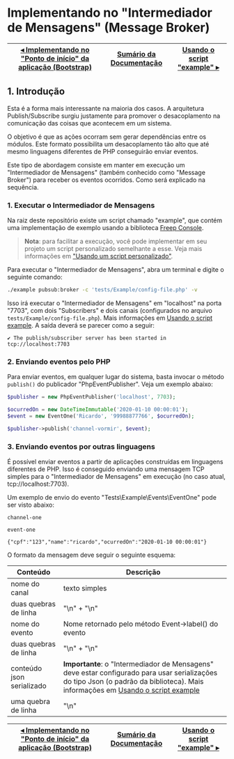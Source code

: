 # Implementando no "Intermediador de Mensagens" (Message Broker)

[◂ Implementando no "Ponto de início" da aplicação (Bootstrap)](02-implementando-no-bootstrap.md) | [Sumário da Documentação](indice.md) | [Usando o script "example" ▸](04-usando-script-example.md)
-- | -- | --

## 1. Introdução

Esta é a forma mais interessante na maioria dos casos. A arquitetura Publish/Subscribe surgiu justamente para promover o desacoplamento na comunicação das coisas que acontecem em um sistema.

O objetivo é que as ações ocorram sem gerar dependências entre os módulos. Este formato possibilita um desacoplamento tão alto que até mesmo linguagens diferentes de PHP conseguirão enviar eventos.

Este tipo de abordagem consiste em manter em execução um "Intermediador de Mensagens" (também conhecido como "Message Broker") para receber os eventos ocorridos. Como será explicado na sequência.

### 1. Executar o Intermediador de Mensagens

Na raiz deste repositório existe um script chamado "example", que contém uma implementação de exemplo usando a biblioteca [Freep Console](https://github.com/ricardopedias/freep-console).

> **Nota**: para facilitar a execução, você pode implementar em seu projeto um script personalizado semelhante a esse. Veja mais informações em ["Usando um script personalizado"](05-usando-script-personalizado.md).

Para executar o "Intermediador de Mensagens", abra um terminal e digite o seguinte comando:

```bash
./example pubsub:broker -c 'tests/Example/config-file.php' -v
```

Isso irá executar o "Intermediador de Mensagens" em "localhost" na porta "7703", com dois "Subscribers" e dois canais (configurados no arquivo `tests/Example/config-file.php`). Mais informações em [Usando o script example](04-usando-script-example.md). A saída deverá se parecer como a seguir:

```text
✔ The publish/subscriber server has been started in tcp://localhost:7703
```

### 2. Enviando eventos pelo PHP

Para enviar eventos, em qualquer lugar do sistema, basta invocar o método `publish()` do publicador "PhpEventPublisher". Veja um exemplo abaixo:

```php
$publisher = new PhpEventPublisher('localhost', 7703);

$ocurredOn = new DateTimeImmutable('2020-01-10 00:00:01');
$event = new EventOne('Ricardo', '99988877766', $ocurredOn);

$publisher->publish('channel-vormir', $event);
```

### 3. Enviando eventos por outras linguagens

É possível enviar eventos a partir de aplicações construídas em linguagens diferentes de PHP. Isso é conseguido enviando uma mensagem TCP simples para o "Intermediador de Mensagens" em execução (no caso atual, tcp://localhost:7703).

Um exemplo de envio do evento "Tests\Example\Events\EventOne" pode ser visto abaixo:

```text
channel-one

event-one

{"cpf":"123","name":"ricardo","ocurredOn":"2020-01-10 00:00:01"}
```

O formato da mensagem deve seguir o seguinte esquema:

Conteúdo | Descrição
-- | --
nome do canal | texto simples
duas quebras de linha | "\n" + "\n"
nome do evento | Nome retornado pelo método Event->label() do evento
duas quebras de linha | "\n" + "\n"
conteúdo json serializado | **Importante**: o "Intermediador de Mensagens" deve estar configurado para usar serializações do tipo Json (o padrão da biblioteca). Mais informações em [Usando o script example](04-usando-script-example.md)
uma quebra de linha | "\n"

[◂ Implementando no "Ponto de início" da aplicação (Bootstrap)](02-implementando-no-bootstrap.md) | [Sumário da Documentação](indice.md) | [Usando o script "example" ▸](04-usando-script-example.md)
-- | -- | --
